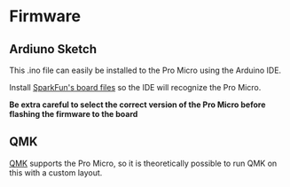 # Firmware

## Ardiuno Sketch
This .ino file can easily be installed to the Pro Micro using the Arduino IDE. 

Install [SparkFun's board files]( https://github.com/sparkfun/Arduino_Boards) so the IDE will recognize the Pro Micro.

**Be extra careful to select the correct version of the Pro Micro before flashing the firmware to the board**

## QMK
[QMK](https://github.com/qmk/qmk_firmware) supports the Pro Micro, so it is theoretically possible to run QMK on this with a custom layout.
